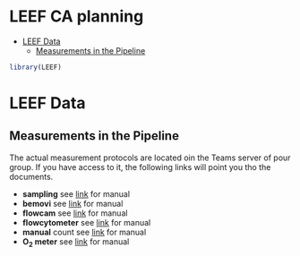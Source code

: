 LEEF CA planning
================

-   [LEEF Data](#leef-data)
    -   [Measurements in the Pipeline](#measurements-in-the-pipeline)

<!-- README.md is generated from README.Rmd. Please edit that file -->

``` r
library(LEEF)
```

# LEEF Data

## Measurements in the Pipeline

The actual measurement protocols are located oin the Teams server of
pour group. If you have access to it, the following links will point you
tho the documents.

-   **sampling** see
    <a href="https://teams.microsoft.com/l/file/7E868619-064E-4C6B-BC89-935C190130D4?tenantId=c7e438db-e462-4c22-a90a-c358b16980b3&fileType=docx&objectUrl=https%3A%2F%2Fuzh.sharepoint.com%2Fsites%2FLEEF%2FShared%20Documents%2FGeneral%2F05_protocols%2FSampling_manual.docx&baseUrl=https%3A%2F%2Fuzh.sharepoint.com%2Fsites%2FLEEF&serviceName=teams&threadId=19:d14a98eb700e4721b35583265c27e8a3@thread.tacv2&groupId=13ba9e9a-1d5d-42b1-9a95-08fd956973cc" target="_blank">link</a>
    for manual
-   **bemovi** see
    <a href="https://teams.microsoft.com/_#/school/files/General?threadId=19%3Ad14a98eb700e4721b35583265c27e8a3%40thread.tacv2&ctx=channel&context=1_Videoing_documents&rootfolder=%252Fsites%252FLEEF%252FShared%2520Documents%252FGeneral%252F05_protocols%252F1_Videoing_documents" target="_blank">link</a>
    for manual
-   **flowcam** see
    <a href="https://teams.microsoft.com/l/file/2381A032-18A4-4649-B072-871BFF45B788?tenantId=c7e438db-e462-4c22-a90a-c358b16980b3&fileType=docx&objectUrl=https%3A%2F%2Fuzh.sharepoint.com%2Fsites%2FLEEF%2FShared%20Documents%2FGeneral%2F05_protocols%2FFlowcam_manual.docx&baseUrl=https%3A%2F%2Fuzh.sharepoint.com%2Fsites%2FLEEF&serviceName=teams&threadId=19:d14a98eb700e4721b35583265c27e8a3@thread.tacv2&groupId=13ba9e9a-1d5d-42b1-9a95-08fd956973cc" target="_blank">link</a>
    for manual
-   **flowcytometer** see
    <a href="https://teams.microsoft.com/l/file/D0C66850-57BD-49D1-8ED9-528C57B7FC36?tenantId=c7e438db-e462-4c22-a90a-c358b16980b3&fileType=docx&objectUrl=https%3A%2F%2Fuzh.sharepoint.com%2Fsites%2FLEEF%2FShared%20Documents%2FGeneral%2F05_protocols%2FFlowcytometer_manual.docx&baseUrl=https%3A%2F%2Fuzh.sharepoint.com%2Fsites%2FLEEF&serviceName=teams&threadId=19:d14a98eb700e4721b35583265c27e8a3@thread.tacv2&groupId=13ba9e9a-1d5d-42b1-9a95-08fd956973cc" target="_blank">link</a>
    for manual
-   **manual** count see
    <a href="https://teams.microsoft.com/l/file/336D64DD-53FC-4ED1-9E2D-DDE653C357BF?tenantId=c7e438db-e462-4c22-a90a-c358b16980b3&fileType=docx&objectUrl=https%3A%2F%2Fuzh.sharepoint.com%2Fsites%2FLEEF%2FShared%20Documents%2FGeneral%2F05_protocols%2FManual_count_manual.docx&baseUrl=https%3A%2F%2Fuzh.sharepoint.com%2Fsites%2FLEEF&serviceName=teams&threadId=19:d14a98eb700e4721b35583265c27e8a3@thread.tacv2&groupId=13ba9e9a-1d5d-42b1-9a95-08fd956973cc" target="_blank">link</a>
    for manual
-   **O<sub>2</sub> meter** see
    <a href="https://teams.microsoft.com/l/file/A486E46E-A2F1-44F6-89A2-6A05E5B44F27?tenantId=c7e438db-e462-4c22-a90a-c358b16980b3&fileType=docx&objectUrl=https%3A%2F%2Fuzh.sharepoint.com%2Fsites%2FLEEF%2FShared%20Documents%2FGeneral%2F05_protocols%2FO2_manual.docx&baseUrl=https%3A%2F%2Fuzh.sharepoint.com%2Fsites%2FLEEF&serviceName=teams&threadId=19:d14a98eb700e4721b35583265c27e8a3@thread.tacv2&groupId=13ba9e9a-1d5d-42b1-9a95-08fd956973cc" target="_blank">link</a>
    for manual

